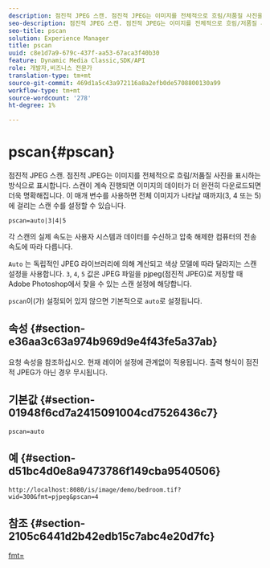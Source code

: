 ```yaml
---
description: 점진적 JPEG 스캔. 점진적 JPEG는 이미지를 전체적으로 흐림/저품질 사진을 표시하는 방식으로 표시합니다. 스캔이 계속 진행되면 이미지의 데이터가 더 완전히 다운로드되면 더욱 명확해집니다. 이 매개 변수를 사용하면 전체 이미지가 나타날 때까지(3, 4 또는 5)에 걸리는 스캔 수를 설정할 수 있습니다.
seo-description: 점진적 JPEG 스캔. 점진적 JPEG는 이미지를 전체적으로 흐림/저품질 사진을 표시하는 방식으로 표시합니다. 스캔이 계속 진행되면 이미지의 데이터가 더 완전히 다운로드되면 더욱 명확해집니다. 이 매개 변수를 사용하면 전체 이미지가 나타날 때까지(3, 4 또는 5)에 걸리는 스캔 수를 설정할 수 있습니다.
seo-title: pscan
solution: Experience Manager
title: pscan
uuid: c8e1d7a9-679c-437f-aa53-67aca3f40b30
feature: Dynamic Media Classic,SDK/API
role: 개발자,비즈니스 전문가
translation-type: tm+mt
source-git-commit: 469d1a5c43a972116a8a2efb0de5708800130a99
workflow-type: tm+mt
source-wordcount: '278'
ht-degree: 1%

---
```



# pscan{#pscan}

점진적 JPEG 스캔. 점진적 JPEG는 이미지를 전체적으로 흐림/저품질 사진을 표시하는 방식으로 표시합니다. 스캔이 계속 진행되면 이미지의 데이터가 더 완전히 다운로드되면 더욱 명확해집니다. 이 매개 변수를 사용하면 전체 이미지가 나타날 때까지(3, 4 또는 5)에 걸리는 스캔 수를 설정할 수 있습니다.

`pscan=auto|3|4|5`

각 스캔의 실제 속도는 사용자 시스템과 데이터를 수신하고 압축 해제한 컴퓨터의 전송 속도에 따라 다릅니다.

`Auto` 는 독립적인 JPEG 라이브러리에 의해 계산되고 색상 모델에 따라 달라지는 스캔 설정을 사용합니다. `3`, `4`, `5` 값은 JPEG 파일을 pjpeg(점진적 JPEG)로 저장할 때 Adobe Photoshop에서 찾을 수 있는 스캔 설정에 해당합니다.

`pscan`이(가) 설정되어 있지 않으면 기본적으로 `auto`로 설정됩니다.

## 속성 {#section-e36aa3c63a974b969d9e4f43fe5a37ab}

요청 속성을 참조하십시오. 현재 레이어 설정에 관계없이 적용됩니다. 출력 형식이 점진적 JPEG가 아닌 경우 무시됩니다.

## 기본값 {#section-01948f6cd7a2415091004cd7526436c7}

`pscan=auto`

## 예 {#section-d51bc4d0e8a9473786f149cba9540506}

`http://localhost:8080/is/image/demo/bedroom.tif?wid=300&fmt=pjpeg&pscan=4`

## 참조 {#section-2105c6441d2b42edb15c7abc4e20d7fc}

[fmt=](../../../../../is-api/http-ref/image-serving-api-ref/c-http-protocol-reference/c-command-reference/r-is-http-fmt.md#reference-cdf10043423b45ba9fe15157fb3ae37a)
